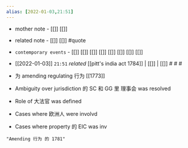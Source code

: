 ```yaml
---
alias: [2022-01-03,21:51]
---
```

- mother note - [[]] [[]]
- related note - [[]] [[]] #quote 
- `contemporary events` - [[]] [[]] [[]] [[]] [[]] [[]] [[]] [[]]

- [[2022-01-03]]  `21:51` _related_ [[pitt's india act 1784]] | [[]] | [[]] # # #

-   为 amending regulating 行为 [[1773]]
-   Ambiguity over jurisdiction 的 SC 和 GG 里 理事会 was resolved
-   Role of 大法官 was defined

-   Cases where 欧洲人 were involvd
-   Cases where property 的 EIC was inv
```query 2022-01-03 21:50
"Amending 行为 的 1781"
```
